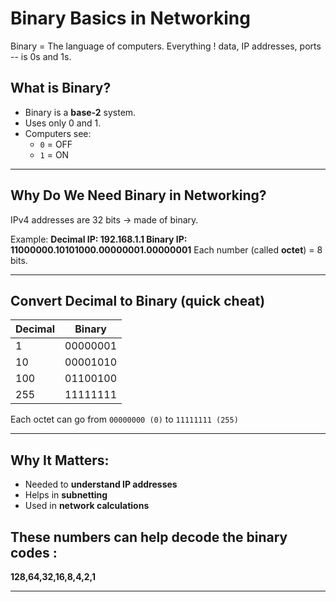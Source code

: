 #  Binary Basics in Networking

Binary = The language of computers. Everything ! data, IP addresses, ports -- is 0s and 1s.


## What is Binary?

- Binary is a **base-2**  system.
- Uses only 0 and 1.
- Computers see:
  - `0` = OFF
  - `1` = ON

_____________________________________

##  Why Do We Need Binary in Networking?

IPv4 addresses are 32 bits → made of binary.

Example:
**Decimal IP: 192.168.1.1
Binary IP:  11000000.10101000.00000001.00000001**
Each number (called **octet**) = 8 bits.

---

##  Convert Decimal to Binary (quick cheat)

| Decimal | Binary     |
|---------|------------|
| 1       | 00000001   |
| 10      | 00001010   |
| 100     | 01100100   |
| 255     | 11111111   |

Each octet can go from `00000000 (0)` to `11111111 (255)`

---

## Why It Matters:
- Needed to **understand IP addresses**
- Helps in **subnetting**
- Used in **network calculations**

## These numbers can help decode the binary codes :
  **128,64,32,16,8,4,2,1**

---

